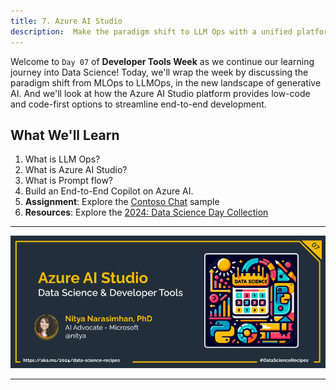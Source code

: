 ```yaml
---
title: 7. Azure AI Studio
description:  Make the paradigm shift to LLM Ops with a unified platform
---
```



Welcome to `Day 07` of **Developer Tools Week** as we continue our learning journey into Data Science! Today, we'll wrap the week by discussing the paradigm shift from MLOps to LLMOps, in the new landscape of generative AI. And we'll look at how the Azure AI Studio platform provides low-code and code-first options to streamline end-to-end development.

## What We'll Learn
1. What is LLM Ops?
1. What is Azure AI Studio?
1. What is Prompt flow?
1. Build an End-to-End Copilot on Azure AI.
1. **Assignment**: Explore the [Contoso Chat](https://aka.ms/aitour/contoso-chat) sample
1. **Resources**: Explore the [2024: Data Science Day Collection](https://bit.ly/2024-datasci-collection)

---

![Banner For Week 2 Post 7](./img/DataScienceDay-DevTools-7.png)

---